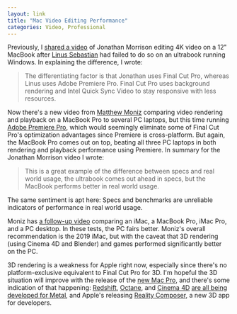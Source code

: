 ```yaml
---
layout: link
title: "Mac Video Editing Performance"
categories: Video, Professional
---
```


Previously, I [shared a video](https://blog.robenkleene.com/2019/06/06/2016-editing-4k-video-on-a-macbook/) of Jonathan Morrison editing 4K video on a 12" MacBook after [Linus Sebastian](https://twitter.com/linustech) had failed to do so on an ultrabook running Windows. In explaining the difference, I wrote:

> The differentiating factor is that Jonathan uses Final Cut Pro, whereas Linus uses Adobe Premiere Pro. Final Cut Pro uses background rendering and Intel Quick Sync Video to stay responsive with less resources.

Now there's a new video from [Matthew Moniz](https://twitter.com/mattmoniz) comparing video rendering and playback on a MacBook Pro to several PC laptops, but this time running [Adobe Premiere Pro](https://www.adobe.com/products/premiere.html), which would seemingly eliminate some of Final Cut Pro's optimization advantages since Premiere is cross-platform. But again, the MacBook Pro comes out on top, beating all three PC laptops in both rendering and playback performance using Premiere. In summary for the Jonathan Morrison video I wrote:

> This is a great example of the difference between specs and real world usage, the ultrabook comes out ahead in specs, but the MacBook performs better in real world usage.

The same sentiment is apt here: Specs and benchmarks are unreliable indicators of performance in real world usage.

Moniz has [a follow-up video](https://www.youtube.com/watch?v=jL9ytgOdP7U) comparing an iMac, a MacBook Pro, iMac Pro, and a PC desktop. In these tests, the PC fairs better. Moniz's overall recommendation is the 2019 iMac, but with the caveat that 3D rendering (using Cinema 4D and Blender) and games performed significantly better on the PC.

3D rendering is a weakness for Apple right now, especially since there's no platform-exclusive equivalent to Final Cut Pro for 3D. I'm hopeful the 3D situation will improve with the release of the [new Mac Pro](https://www.apple.com/mac-pro/), and there's some indication of that happening: [Redshift](https://www.redshift3d.com/), [Octane](https://home.otoy.com/render/octane-render/), and [Cinema 4D](https://www.maxon.net/en-us/) [are all being developed for Metal](https://www.apple.com/newsroom/2019/06/pro-app-developers-react-to-the-new-mac-pro-and-pro-display-xdr/), and Apple's releasing [Reality Composer](https://developer.apple.com/augmented-reality/reality-composer/), a new 3D app for developers.


